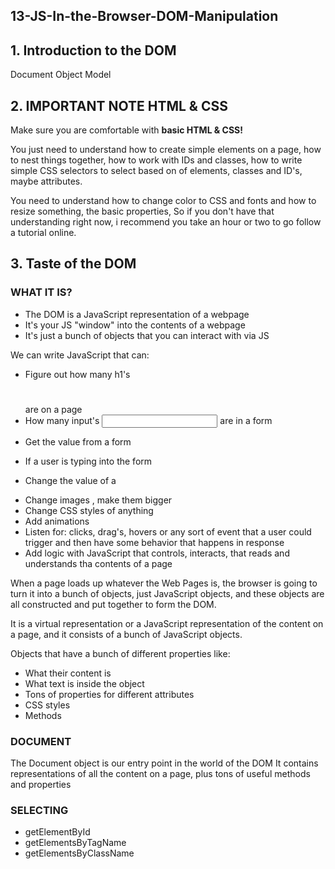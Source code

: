 ## 13-JS-In-the-Browser-DOM-Manipulation

## 1. Introduction to the DOM

Document Object Model

## 2. IMPORTANT NOTE HTML & CSS

Make sure you are comfortable with **basic HTML & CSS!**

You just need to understand how to create simple elements on a page, how to nest things together,
how to work with IDs and classes, how to write simple CSS selectors to select based on of elements,
classes and ID's, maybe attributes.

You need to understand how to change color to CSS and fonts and how to resize something, the basic
properties, So if you don't have that understanding right now, i recommend you take an hour or two
to go follow a tutorial online.

## 3. Taste of the DOM

### WHAT IT IS?
- The DOM is a JavaScript representation of a webpage
- It's your JS "window" into the contents of a webpage
- It's just a bunch of objects that you can interact with via JS

We can write JavaScript that can:
- Figure out how many h1's <h1></h1> are on a page
- How many input's <input></input> are in a form <form></form>
- Get the value from a form <form></form>
- If a user is typing into the form <form></form>
- Change the value of a <form></form>
- Change images <img></img>, make them bigger
- Change CSS styles <style></style> of anything
- Add animations
- Listen for: clicks, drag's, hovers or any sort of event that a user could trigger
and then have some behavior that happens in response
- Add logic with JavaScript that controls, interacts, that reads and understands
tha contents of a page

When a page loads up whatever the Web Pages is, the browser is going to turn it into
a bunch of objects, just JavaScript objects, and these objects are all constructed
and put together to form the DOM.

It is a virtual representation or a JavaScript representation of the content on a page,
and it consists of a bunch of JavaScript objects.

Objects that have a bunch of different properties like:
- What their content is
- What text is inside the object
- Tons of properties for different attributes
- CSS styles
- Methods

### DOCUMENT
The Document object is our entry point in the world of the DOM It contains representations of all the content on a page, plus tons of useful methods and properties

### SELECTING
- getElementById
- getElementsByTagName
- getElementsByClassName